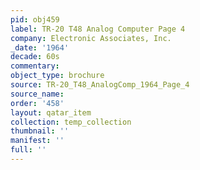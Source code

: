 ```yaml
---
pid: obj459
label: TR-20 T48 Analog Computer Page 4
company: Electronic Associates, Inc.
_date: '1964'
decade: 60s
commentary: 
object_type: brochure
source: TR-20_T48_AnalogComp_1964_Page_4
source_name: 
order: '458'
layout: qatar_item
collection: temp_collection
thumbnail: ''
manifest: ''
full: ''
---
```

